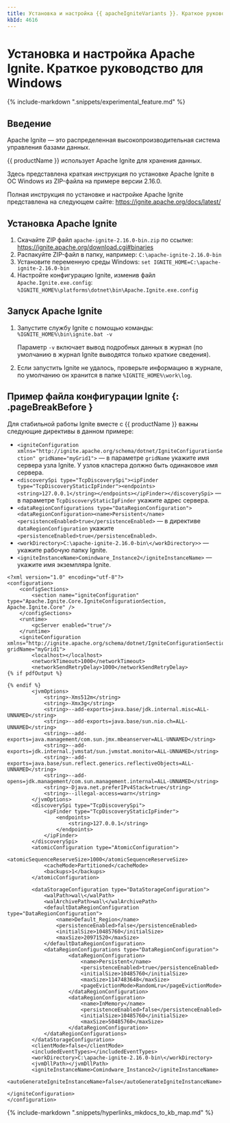 ```yaml
---
title: Установка и настройка {{ apacheIgniteVariants }}. Краткое руководство для Windows
kbId: 4616
---
```


# Установка и настройка Apache Ignite. Краткое руководство для Windows

{% include-markdown ".snippets/experimental_feature.md" %}

## Введение

Apache Ignite — это распределенная высокопроизводительная система управления базами данных.

{{ productName }} использует Apache Ignite для хранения данных.

Здесь представлена краткая инструкция по установке Apache Ignite в ОС Windows из ZIP-файла на примере версии 2.16.0.

Полная инструкция по установке и настройке Apache Ignite представлена на следующем сайте: <https://ignite.apache.org/docs/latest/>

## Установка Apache Ignite

1. Скачайте ZIP файл `apache-ignite-2.16.0-bin.zip` по ссылке: <https://ignite.apache.org/download.cgi#binaries>
2. Распакуйте ZIP-файл в папку, например: `C:\apache-ignite-2.16.0-bin`
3. Установите переменную среды Windows: `set IGNITE_HOME=C:\apache-ignite-2.16.0-bin`
4. Настройте конфигурацию Ignite, изменив файл `Apache.Ignite.exe.config`: `%IGNITE_HOME%\platforms\dotnet\bin\Apache.Ignite.exe.config`

## Запуск Apache Ignite

1. Запустите службу Ignite с помощью команды: `%IGNITE_HOME%\bin\ignite.bat -v`

    Параметр `-v` включает вывод подробных данных в журнал (по умолчанию в журнал Ignite выводятся только краткие сведения).

2. Если запустить Ignite не удалось, проверьте информацию в журнале, по умолчанию он хранится в папке `%IGNITE_HOME%\work\log`.

## Пример файла конфигурации Ignite {: .pageBreakBefore }

Для стабильной работы Ignite вместе с {{ productName }} важны следующие директивы в данном примере:

- `<igniteConfiguration xmlns="http://ignite.apache.org/schema/dotnet/IgniteConfigurationSection" gridName="myGrid1">` — в параметре `gridName` укажите имя сервера узла Ignite. У узлов кластера должно быть одинаковое имя сервера.
- `<discoverySpi type="TcpDiscoverySpi"><ipFinder type="TcpDiscoveryStaticIpFinder"><endpoints> <string>127.0.0.1</string></endpoints></ipFinder></discoverySpi>` — в параметре `TcpDiscoveryStaticIpFinder` укажите адрес сервера.
- `<dataRegionConfigurations type="DataRegionConfiguration"> <dataRegionConfiguration><name>Persistent</name><persistenceEnabled>true</persistenceEnabled>` — в директиве `dataRegionConfiguration` укажите `<persistenceEnabled>true</persistenceEnabled>`.
- `<workDirectory>C:\apache-ignite-2.16.0-bin\</workDirectory>>` — укажите рабочую папку Ignite.
- `<igniteInstanceName>Comindware_Instance2</igniteInstanceName>` — укажите имя экземпляра Ignite.

``` {: .xml title="Пример файла конфигурации Ignite" .pageBreakAfter }
<?xml version="1.0" encoding="utf-8"?>
<configuration>
    <configSections>
        <section name="igniteConfiguration" type="Apache.Ignite.Core.IgniteConfigurationSection, Apache.Ignite.Core" />
    </configSections>
    <runtime>
        <gcServer enabled="true"/>
    </runtime>
    <igniteConfiguration xmlns="http://ignite.apache.org/schema/dotnet/IgniteConfigurationSection" gridName="myGrid1">
        <localhost></localhost>
        <networkTimeout>1000</networkTimeout>
        <networkSendRetryDelay>1000</networkSendRetryDelay>
{% if pdfOutput %}
```

``` { .xml title="Пример файла конфигурации Ignite — продолжение" .pageBreakBefore }
{% endif %}
        <jvmOptions>
            <string>-Xms512m</string>
            <string>-Xmx3g</string>
            <string>--add-exports=java.base/jdk.internal.misc=ALL-UNNAMED</string>
            <string>--add-exports=java.base/sun.nio.ch=ALL-UNNAMED</string>
            <string>--add-exports=java.management/com.sun.jmx.mbeanserver=ALL-UNNAMED</string>
            <string>--add-exports=jdk.internal.jvmstat/sun.jvmstat.monitor=ALL-UNNAMED</string>
            <string>--add-exports=java.base/sun.reflect.generics.reflectiveObjects=ALL-UNNAMED</string>
            <string>--add-opens=jdk.management/com.sun.management.internal=ALL-UNNAMED</string>
            <string>-Djava.net.preferIPv4Stack=true</string>
            <string>--illegal-access=warn</string>
        </jvmOptions>
        <discoverySpi type="TcpDiscoverySpi">
            <ipFinder type="TcpDiscoveryStaticIpFinder">
                <endpoints>
                    <string>127.0.0.1</string>
                </endpoints>
            </ipFinder>
        </discoverySpi>
        <atomicConfiguration type="AtomicConfiguration">
            <atomicSequenceReserveSize>1000</atomicSequenceReserveSize>
            <cacheMode>Partitioned</cacheMode>
            <backups>1</backups>
        </atomicConfiguration>

        <dataStorageConfiguration type="DataStorageConfiguration">
            <walPath>wal\</walPath>
            <walArchivePath>wal\</walArchivePath>
            <defaultDataRegionConfiguration type="DataRegionConfiguration">
                <name>Default_Region</name>
                <persistenceEnabled>false</persistenceEnabled>
                <initialSize>10485760</initialSize>
                <maxSize>20971520</maxSize>
            </defaultDataRegionConfiguration>
            <dataRegionConfigurations type="DataRegionConfiguration">
                    <dataRegionConfiguration>
                        <name>Persistent</name>
                        <persistenceEnabled>true</persistenceEnabled>
                        <initialSize>10485760</initialSize>
                        <maxSize>1147483648</maxSize>
                        <pageEvictionMode>RandomLru</pageEvictionMode>
                    </dataRegionConfiguration>
                    <dataRegionConfiguration>
                        <name>InMemory</name>
                        <persistenceEnabled>false</persistenceEnabled>
                        <initialSize>10485760</initialSize>
                        <maxSize>50485760</maxSize>
                    </dataRegionConfiguration>
            </dataRegionConfigurations>
        </dataStorageConfiguration>
        <clientMode>false</clientMode>
        <includedEventTypes></includedEventTypes>
        <workDirectory>C:\apache-ignite-2.16.0-bin\</workDirectory>
        <jvmDllPath></jvmDllPath>
        <igniteInstanceName>Comindware_Instance2</igniteInstanceName>
        <autoGenerateIgniteInstanceName>false</autoGenerateIgniteInstanceName>

</igniteConfiguration>
</configuration>
```

{% include-markdown ".snippets/hyperlinks_mkdocs_to_kb_map.md" %}
